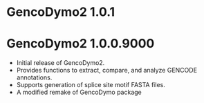 # GencoDymo2 1.0.1

# GencoDymo2 1.0.0.9000

* Initial release of GencoDymo2.
* Provides functions to extract, compare, and analyze GENCODE annotations.
* Supports generation of splice site motif FASTA files.
* A modified remake of GencoDymo package
